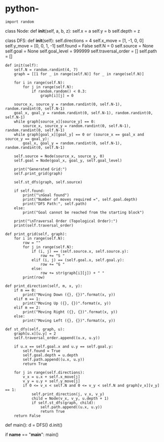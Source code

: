 # python-
    import random

class Node:
    def __init__(self, a, b, z):
        self.x = a
        self.y = b
        self.depth = z

class DFS:
    def __init__(self):
        self.directions = 4
        self.x_move = [1, -1, 0, 0]
        self.y_move = [0, 0, 1, -1]
        self.found = False
        self.N = 0
        self.source = None
        self.goal = None
        self.goal_level = 999999
        self.traversal_order = []
        self.path = []

    def init(self):
        self.N = random.randint(4, 7)
        graph = [[1 for _ in range(self.N)] for _ in range(self.N)]
        
        for i in range(self.N):
            for j in range(self.N):
                if random.random() < 0.3:
                    graph[i][j] = 0

        source_x, source_y = random.randint(0, self.N-1), random.randint(0, self.N-1)
        goal_x, goal_y = random.randint(0, self.N-1), random.randint(0, self.N-1)
        while graph[source_x][source_y] == 0:
            source_x, source_y = random.randint(0, self.N-1), random.randint(0, self.N-1)
        while graph[goal_x][goal_y] == 0 or (source_x == goal_x and source_y == goal_y):
            goal_x, goal_y = random.randint(0, self.N-1), random.randint(0, self.N-1)

        self.source = Node(source_x, source_y, 0)
        self.goal = Node(goal_x, goal_y, self.goal_level)

        print("Generated Grid:")
        self.print_grid(graph)
        
        self.st_dfs(graph, self.source)

        if self.found:
            print("\nGoal found")
            print("Number of moves required =", self.goal.depth)
            print("DFS Path:", self.path)
        else:
            print("Goal cannot be reached from the starting block")

        print("\nTraversal Order (Topological Order):")
        print(self.traversal_order)

    def print_grid(self, graph):
        for i in range(self.N):
            row = ""
            for j in range(self.N):
                if (i, j) == (self.source.x, self.source.y):
                    row += "S "
                elif (i, j) == (self.goal.x, self.goal.y):
                    row += "G "
                else:
                    row += str(graph[i][j]) + " "
            print(row)

    def print_direction(self, m, x, y):
        if m == 0:
            print("Moving Down ({}, {})".format(x, y))
        elif m == 1:
            print("Moving Up ({}, {})".format(x, y))
        elif m == 2:
            print("Moving Right ({}, {})".format(x, y))
        else:
            print("Moving Left ({}, {})".format(x, y))

    def st_dfs(self, graph, u):
        graph[u.x][u.y] = 2
        self.traversal_order.append((u.x, u.y))
        
        if u.x == self.goal.x and u.y == self.goal.y:
            self.found = True
            self.goal.depth = u.depth
            self.path.append((u.x, u.y))
            return True

        for j in range(self.directions):
            v_x = u.x + self.x_move[j]
            v_y = u.y + self.y_move[j]
            if 0 <= v_x < self.N and 0 <= v_y < self.N and graph[v_x][v_y] == 1:
                self.print_direction(j, v_x, v_y)
                child = Node(v_x, v_y, u.depth + 1)
                if self.st_dfs(graph, child):
                    self.path.append((u.x, u.y))
                    return True
        return False

def main():
    d = DFS()
    d.init()

if __name__ == "__main__":
    main()

